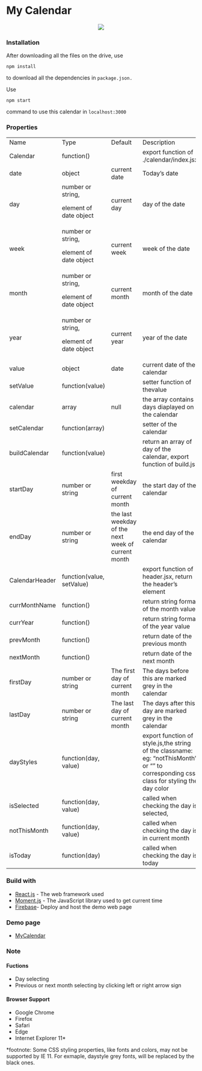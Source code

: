 # My Calendar
<div align="center">
<img src="https://i.imgur.com/rPPfycf.png"/>
</div>

### Installation

After downloading all the files on the drive, use
```
npm install
``` 
to download all the dependencies in `package.json.`

Use 
```
npm start
``` 
command to use this calendar in `localhost:3000`


### Properties


<table>
  <tr>
   <td>Name
   </td>
   <td>Type
   </td>
   <td>Default
   </td>
   <td>Description
   </td>
  </tr>
  <tr>
   <td>Calendar
   </td>
   <td>function()
   </td>
   <td>
   </td>
   <td>export function of ./calendar/index.jsx
   </td>
  </tr>
  <tr>
   <td>date
   </td>
   <td>object
   </td>
   <td>current date
   </td>
   <td>Today’s date
   </td>
  </tr>
  <tr>
   <td>day
   </td>
   <td>number or string, 
<p>
element of date object
   </td>
   <td>current day
   </td>
   <td>day of the date
   </td>
  </tr>
  <tr>
   <td>week
   </td>
   <td>number or string, 
<p>
element of date object
   </td>
   <td>current week
   </td>
   <td>week of the date
   </td>
  </tr>
  <tr>
   <td>month
   </td>
   <td>number or string, 
<p>
element of date object
   </td>
   <td>current month
   </td>
   <td>month of the date
   </td>
  </tr>
  <tr>
   <td>year
   </td>
   <td>number or string, 
<p>
element of date object
   </td>
   <td>current year
   </td>
   <td>year of the date
   </td>
  </tr>
  <tr>
   <td>value
   </td>
   <td>object
   </td>
   <td>date
   </td>
   <td>current date of the calendar
   </td>
  </tr>
  <tr>
   <td>setValue
   </td>
   <td>function(value)
   </td>
   <td>
   </td>
   <td>setter function of thevalue
   </td>
  </tr>
  <tr>
   <td>calendar
   </td>
   <td>array
   </td>
   <td>null
   </td>
   <td>the array contains days diaplayed on the calendar
   </td>
  </tr>
  <tr>
   <td>setCalendar
   </td>
   <td>function(array)
   </td>
   <td>
   </td>
   <td>setter of the calendar
   </td>
  </tr>
  <tr>
   <td>buildCalendar
   </td>
   <td>function(value)
   </td>
   <td>
   </td>
   <td>return an array of day of the calendar, export function of build.js
   </td>
  </tr>
  <tr>
   <td>startDay
   </td>
   <td>number or string
   </td>
   <td>first weekday of current month
   </td>
   <td>the start day of the calendar 
   </td>
  </tr>
  <tr>
   <td>endDay
   </td>
   <td>number or string
   </td>
   <td>the last weekday of  the next week of current month
   </td>
   <td>the end day of the calendar 
   </td>
  </tr>
  <tr>
   <td>CalendarHeader
   </td>
   <td>function(value, setValue)
   </td>
   <td>
   </td>
   <td>export function of header.jsx, return the header’s element
   </td>
  </tr>
  <tr>
   <td>currMonthName
   </td>
   <td>function()
   </td>
   <td>
   </td>
   <td>return string format of the month value
   </td>
  </tr>
  <tr>
   <td>currYear
   </td>
   <td>function()
   </td>
   <td>
   </td>
   <td>return string format of the year value
   </td>
  </tr>
  <tr>
   <td>prevMonth
   </td>
   <td>function()
   </td>
   <td>
   </td>
   <td>return date of the previous month
   </td>
  </tr>
  <tr>
   <td>nextMonth
   </td>
   <td>function()
   </td>
   <td>
   </td>
   <td>return date of the next month
   </td>
  </tr>
  <tr>
   <td>firstDay
   </td>
   <td>number or string
   </td>
   <td>The first day of current month
   </td>
   <td>The days before this are marked grey in the calendar
   </td>
  </tr>
  <tr>
   <td>lastDay
   </td>
   <td>number or string
   </td>
   <td>The last day of current month
   </td>
   <td>The days after this day are marked grey in the calendar
   </td>
  </tr>
  <tr>
   <td>dayStyles
   </td>
   <td>function(day, value)
   </td>
   <td>
   </td>
   <td>export function of style.js,the string of the classname: eg: “notThisMonth” or “” to corresponding css class for styling the day color 
   </td>
  </tr>
  <tr>
   <td>isSelected
   </td>
   <td>function(day, value)
   </td>
   <td>
   </td>
   <td>called when checking the day is selected, 
   </td>
  </tr>
  <tr>
   <td>notThisMonth
   </td>
   <td>function(day, value)
   </td>
   <td>
   </td>
   <td>called when checking the day is in current month
   </td>
  </tr>
  <tr>
   <td>isToday
   </td>
   <td>function(day)
   </td>
   <td>
   </td>
   <td>called when checking the day is today
   </td>
  </tr>
</table>


### Build with
* [React.js](https://zh-hant.reactjs.org/) - The web framework used
* [Moment.js](https://momentjs.com/) - The JavaScript library used to get current time
* [Firebase](https://shorturl.at/qxDHT)- Deploy and host the demo web page

### Demo page
* [MyCalendar](https://my-calendar-demo-691a6.web.app/) 

### Note
#### Fuctions
* Day selecting
* Previous or next month selecting by clicking left or right arrow sign


#### Browser Support
* Google Chrome
* Firefox
* Safari
* Edge
* Internet Explorer 11*

*footnote: Some CSS styling properties, like fonts and colors, may not be supported by IE 11. For exmaple, daystyle grey fonts, will be replaced by the black ones.   




